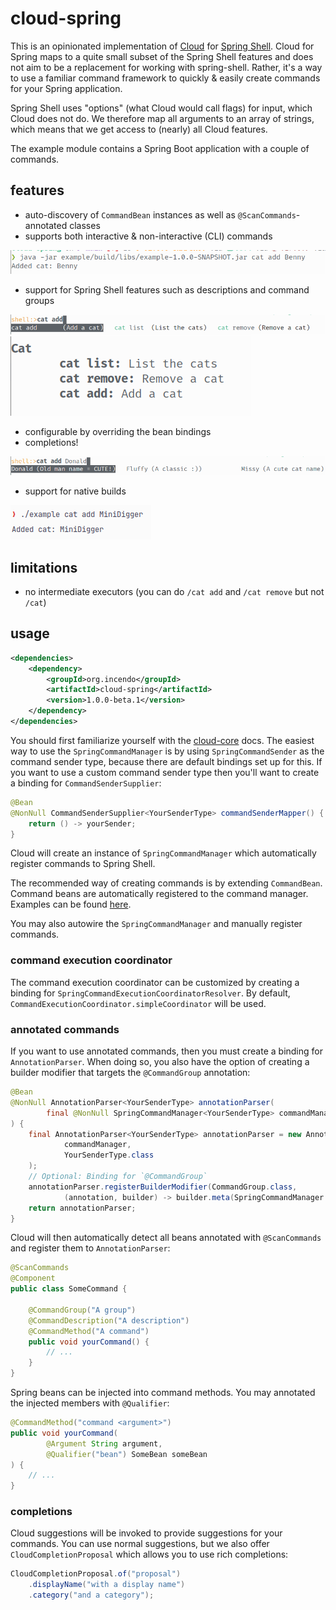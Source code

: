 # cloud-spring

This is an opinionated implementation of [Cloud](https://github.com/incendo/cloud) for
[Spring Shell](https://spring.io/projects/spring-shell).
Cloud for Spring maps to a quite small subset of the Spring Shell features and does not aim to be a replacement
for working with spring-shell.
Rather, it's a way to use a familiar command framework to quickly & easily create commands for your Spring application.

Spring Shell uses "options" (what Cloud would call flags) for input, which Cloud does not do.
We therefore map all arguments to an array of strings, which means that we get access to (nearly) all Cloud features.

The example module contains a Spring Boot application with a couple of commands.

## features

- auto-discovery of `CommandBean` instances as well as `@ScanCommands`-annotated classes
- supports both interactive & non-interactive (CLI) commands

![cli](../assets/images/spring/cli.png)

- support for Spring Shell features such as descriptions and command groups

![descriptions](../assets/images/spring/descriptions.png)
![help](../assets/images/spring/help.png)

- configurable by overriding the bean bindings
- completions!

![completions](../assets/images/spring/completions.png)

- support for native builds

![native](../assets/images/spring/native.png)

## limitations

- no intermediate executors (you can do `/cat add` and `/cat remove` but not `/cat`)

## usage

```xml
<dependencies>
    <dependency>
        <groupId>org.incendo</groupId>
        <artifactId>cloud-spring</artifactId>
        <version>1.0.0-beta.1</version>
    </dependency>
</dependencies>
```

You should first familiarize yourself with the [cloud-core](../core/index.md) docs.
The easiest way to use the `SpringCommandManager` is by using `SpringCommandSender` as the command sender type,
because there are default bindings set up for this.
If you want to use a custom command sender type then you'll want to create a binding for `CommandSenderSupplier`:

```java
@Bean
@NonNull CommandSenderSupplier<YourSenderType> commandSenderMapper() {
    return () -> yourSender;
}
```

Cloud will create an instance of `SpringCommandManager` which automatically register commands to Spring Shell.

The recommended way of creating commands is by extending `CommandBean`.
Command beans are automatically registered to the command manager.
Examples can be found
[here](https://github.com/Incendo/cloud-spring/tree/main/example/src/main/java/org/incendo/cloud/spring/example/commands).

You may also autowire the `SpringCommandManager` and manually register commands.

### command execution coordinator

The command execution coordinator can be customized by creating a binding for `SpringCommandExecutionCoordinatorResolver`.
By default, `CommandExecutionCoordinator.simpleCoordinator` will be used.

### annotated commands

If you want to use annotated commands, then you must create a binding for `AnnotationParser`.
When doing so, you also have the option of creating a builder modifier that targets the `@CommandGroup` annotation:

```java
@Bean
@NonNull AnnotationParser<YourSenderType> annotationParser(
        final @NonNull SpringCommandManager<YourSenderType> commandManager
) {
    final AnnotationParser<YourSenderType> annotationParser = new AnnotationParser<>(
            commandManager,
            YourSenderType.class
    );
    // Optional: Binding for `@CommandGroup`
    annotationParser.registerBuilderModifier(CommandGroup.class,
            (annotation, builder) -> builder.meta(SpringCommandManager.COMMAND_GROUP_KEY, annotation.value()));
    return annotationParser;
}
```

Cloud will then automatically detect all beans annotated with `@ScanCommands` and register them to `AnnotationParser`:

```java
@ScanCommands
@Component
public class SomeCommand {

    @CommandGroup("A group")
    @CommandDescription("A description")
    @CommandMethod("A command")
    public void yourCommand() {
        // ...
    }
}
```

Spring beans can be injected into command methods. You may annotated the injected members with `@Qualifier`:

```java
@CommandMethod("command <argument>")
public void yourCommand(
        @Argument String argument,
        @Qualifier("bean") SomeBean someBean
) {
    // ...
}
```

### completions

Cloud suggestions will be invoked to provide suggestions for your commands.
You can use normal suggestions, but we also offer `CloudCompletionProposal` which
allows you to use rich completions:

```java
CloudCompletionProposal.of("proposal")
    .displayName("with a display name")
    .category("and a category");
```
